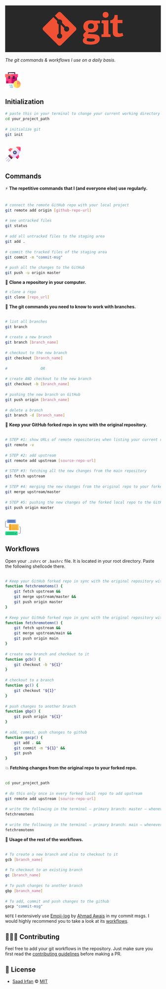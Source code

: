 ![git-commands-workflows](images/cover.jpg)

*The git commands & workflows I use on a daily basis.*

<br />

<img src="./images/suitcase.png" width="10%" />

## Initialization

```sh
# paste this in your terminal to change your current working directory to the project directory
cd your_project_path

# initialize git
git init
```

<br />

<img src="./images/rocket.png" width="10%" />

## Commands

⚡️ **The repetitive commands that I (and everyone else) use regularly.**

```sh

# connect the remote GitHub repo with your local project
git remote add origin [github-repo-url]

# see untracked files
git status

# add all untracked files to the staging area
git add .

# commit the tracked files of the staging area
git commit -m "commit-msg"

# push all the changes to the GitHub
git push -u origin master

```

🎩 **Clone a repository in your computer.**

```sh
# clone a repo
git clone [repo_url]
```

🌲 **The git commands you need to know to work with branches.**

```sh

# list all branches
git branch

# create a new branch
git branch [branch_name]

# checkout to the new branch
git checkout [branch_name]

# 				OR

# create AND checkout to the new branch
git checkout -b [branch_name]

# pushing the new branch on GitHub
git push origin [branch_name]

# delete a branch
git branch -d [branch_name]

```

🎯 **Keep your GitHub forked repo in sync with the original repository.**

```sh

# STEP #1: show URLs of remote repositories when listing your current remote connections
git remote -v

# STEP #2: add upstream
git remote add upstream [source-repo-url]

# STEP #3: fetching all the new changes from the main repository
git fetch upstream

# STEP #4: merging the new changes from the original repo to your forked local repo
git merge upstream/master

# STEP #5: pushing the new changes of the forked local repo to the GitHub
git push origin master

```

<br/>

<img src="./images/workflow.png" width="10%" />

## Workflows

Open your `.zshrc` or `.bashrc` file. It is located in your root directory. Paste the following shellcode there.

```sh

# Keep your GitHub forked repo in sync with the original repository with master as the primary branch
function fetchremotems() {
	git fetch upstream &&
	git merge upstream/master &&
	git push origin master
}

# Keep your GitHub forked repo in sync with the original repository with main as the primary branch
function fetchremotemn() {
	git fetch upstream &&
	git merge upstream/main &&
	git push origin main
}

# create new branch and checkout to it
function gcb() {
	git checkout -b "${1}"
}

# checkout to a branch
function gc() {
	git checkout "${1}"
}

# push changes to another branch
function gbp() {
	git push origin "${1}"
}

# add, commit, push changes to github
function gacp() {
	git add . &&
	git commit -m "${1}" &&
	git push
}

```

💥 **Fetching changes from the original repo to your forked repo.**

```sh

cd your_project_path

# do this only once in every forked local repo to add upstream
git remote add upstream [source-repo-url]

# write the following in the terminal – primary branch: master – whenever you need to fetch the changes
fetchremotems

# write the following in the terminal – primary branch: main – whenever you need to fetch the changes
fetchremotemn

```

🎲 **Usage of the rest of the workflows.**

```sh

# To create a new branch and also to checkout to it
gcb [branch_name]

# To checkout to an existing branch
gc [branch_name]

# To push changes to another branch
gbp [branch_name]

# To add, commit and push changes to the github
gacp "commit-msg"

```

` NOTE ` I extensively use [Emoji-log](https://github.com/ahmadawais/emoji-log) by [Ahmad Awais](http://github.com/ahmadawais) in my commit msgs. I would highly recommend you to take a look at its [workflows](https://github.com/ahmadawais/emoji-log###THE%20WORKFLOW%20&%20MEANINGS).

## 👨🏻‍💻 Contributing

Feel free to add your git workflows in the repository. Just make sure you first read the [contributing guidelines](https://github.com/msaaddev/git-commands-workflows/blob/master/contributing.md) before making a PR.

## 🔑 License

- [Saad Irfan](https://github.com/msaaddev) © [MIT](https://github.com/msaaddev/git-commands-workflows/blob/master/LICENSE)
